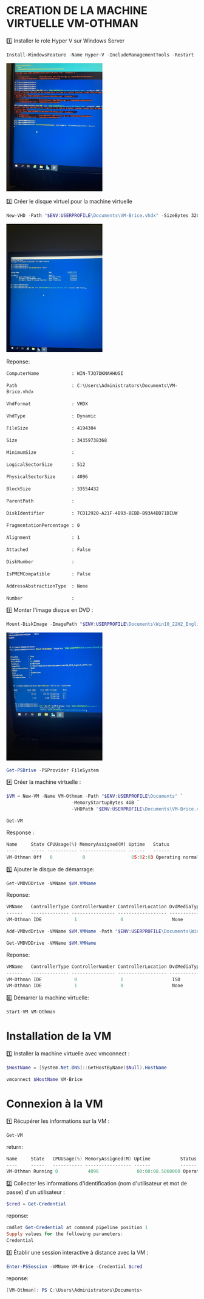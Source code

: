 # CREATION DE LA MACHINE VIRTUELLE VM-OTHMAN

1️⃣ Installer le role Hyper V sur Windows Server

```POWERSHELL
Install-WindowsFeature -Name Hyper-V -IncludeManagementTools -Restart
```


<img src="images/WhatsApp Image 2023-07-12 at 3.19.2811 PM.jpeg" width="253" height="337" > </img>



:two: Créer le disque virtuel pour la machine virtuelle

```POWERSHELL
New-VHD -Path "$ENV:USERPROFILE\Documents\VM-Brice.vhdx" -SizeBytes 32GB -Dynamic
```

<img src="images/2WhatsApp Image 2023-07-12 at 3.19.29 PM.jpeg" width="253" height="337" > </img>

Reponse:

```PYTON
ComputerName            : WIN-TJQ7DKNAHHUSI

Path                    : C:\Users\Administrators\Documents\VM-Brice.vhdx

VhdFormat               : VHDX

VhdType                 : Dynamic

FileSize                : 4194304

Size                    : 34359738368

MinimumSize             :

LogicalSectorSize       : 512

PhysicalSectorSize      : 4096

BlockSize               : 33554432

ParentPath              :

DiskIdentifier          : 7CD12920-A21F-4B93-8EBD-B93A4DD71DIUW

FragmentationPercentage : 0

Alignment               : 1

Attached                : False

DiskNumber              :

IsPMEMCompatible        : False

AddressAbstractionType  : None

Number                  :
```

3️⃣ Monter l'image disque en DVD :

```POWERSHELL
Mount-DiskImage -ImagePath "$ENV:USERPROFILE\Documents\Win10_22H2_English_x64v1.iso"
```

<img src="images/WhatsApp Image 2023-07-12 at 3.19.30 PM (1).jpeg" width="253" height="337" > </img>


```POWERSHELL
Get-PSDrive -PSProvider FileSystem
```

4️⃣ Créer la machine virtuelle :
```POWERSHELL
$VM = New-VM -Name VM-Othman -Path "$ENV:USERPROFILE\Documents" `
                        -MemoryStartupBytes 4GB `
                        -VHDPath "$ENV:USERPROFILE\Documents\VM-Brice.vhdx"
```
```POWERSHELL
Get-VM
```
Response :
```PYTHON
Name     State CPUUsage(%) MemoryAssigned(M) Uptime   Status             Version
----     ----- ----------- ----------------- ------   ------             -------
VM-Othman Off   0           0                 05:02:03 Operating normally 10.0
```
5️⃣ Ajouter le disque de démarrage:
```POWERSHELL
Get-VMDVDDrive -VMName $VM.VMName
```
Reponse:
```POWERSHELL
VMName   ControllerType ControllerNumber ControllerLocation DvdMediaType Path
------   -------------- ---------------- ------------------ ------------ ----
VM-Othman IDE            1                0                  None
```

```POWERSHELL
Add-VMDvdDrive -VMName $VM.VMName -Path "$ENV:USERPROFILE\Documents\Win10_22H2_English_x64v1.iso"
```

```POWERSHELL
Get-VMDVDDrive -VMName $VM.VMName
```
Reponse:
```POWERSHELL
VMName   ControllerType ControllerNumber ControllerLocation DvdMediaType Path
------   -------------- ---------------- ------------------ ------------ ----
VM-Othman IDE            0                1                  ISO          C:\Users\Brice\Documents\Win10_22H2_English_x64v1.iso
VM-Othman IDE            1                0                  None
```
6️⃣ Démarrer la machine virtuelle:
```powershell
Start-VM VM-Othman
```

# Installation de la VM

1️⃣  Installer la machine virtuelle avec vmconnect :
```powershell
$HostName = [System.Net.DNS]::GetHostByName($Null).HostName
```
```powershell
vmconnect $HostName VM-Brice
```
# Connexion à la VM 
1️⃣ Récupérer les informations sur la VM :
```powershell
Get-VM
```
return:
```powershell
Name     State   CPUUsage(%) MemoryAssigned(M) Uptime           Status             Version
----     -----   ----------- ----------------- ------           ------             -------
VM-Othman Running 0           4096              00:00:08.5860000 Operating normally 10.0
```
2️⃣ Collecter les informations d'identification (nom d'utilisateur et mot de passe) d'un utilisateur :
```powershell
$cred = Get-Credential
```
reponse:
```powershell
cmdlet Get-Credential at command pipeline position 1
Supply values for the following parameters:
Credential
```
3️⃣ Établir une session interactive à distance avec la VM :
```powershell
Enter-PSSession -VMName VM-Brice -Credential $cred
```
reponse:
```powershell
[VM-Othman]: PS C:\Users\Administrators\Documents>
```







